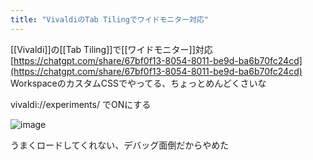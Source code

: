 ```yaml
---
title: "VivaldiのTab Tilingでワイドモニター対応"
---
```


[[Vivaldi]]の[[Tab Tiling]]で[[ワイドモニター]]対応
[https://chatgpt.com/share/67bf0f13-8054-8011-be9d-ba6b70fc24cd](https://chatgpt.com/share/67bf0f13-8054-8011-be9d-ba6b70fc24cd)
WorkspaceのカスタムCSSでやってる、ちょっとめんどくさいな

vivaldi://experiments/
でONにする

![image](https://gyazo.com/e45e100bdab4782721fcc81cda4fc31f/thumb/1000)

うまくロードしてくれない、デバッグ面倒だからやめた
